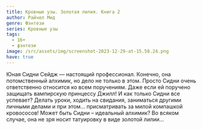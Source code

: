 ```yaml
---
title: Кровные узы. Золотая лилия. Книга 2
author: Райчел Мид
genre: Фэнтези
series: Кровные узы
tags:
  - 16+
  - фэнтези
image: /src/assets/img/screenshot-2023-12-29-at-15.58.24.png
have: true
---
```

Юная Сидни Сейдж — настоящий профессионал. Конечно, она потомственный алхимик, но дело не только в этом. Просто Сидни очень ответственно относится ко всем поручениям. Даже если ей поручено защищать вампирскую принцессу Джилл! И как только Сидни все успевает? Делать уроки, ходить на свидания, заниматься другими личными делами и при этом… присматривать за милой компашкой кровососов! Может быть Сидни – идеальный алхимик? Во всяком случае, она не зря носит татуировку в виде золотой лилии…
